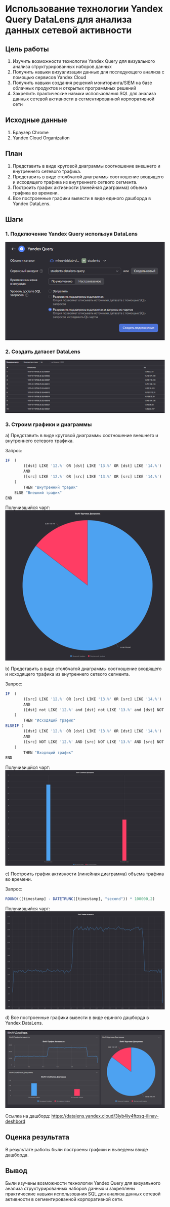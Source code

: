 # Использование технологии Yandex Query DataLens для анализа данных сетевой активности

## Цель работы

1. Изучить возможности технологии Yandex Query для визуального анализа структурированных наборов данных
2. Получить навыки визуализации данных для последующего анализа с помощью сервисов Yandex Cloud
3. Получить навыки создания решений мониторинга/SIEM на базе облачных продуктов и открытых программных решений
4. Закрепить практические навыки использования SQL для анализа данных сетевой активности в сегментированной корпоративной сети

## Исходные данные

1. Браузер Chrome
2. Yandex Cloud Organization

## План

1. Представить в виде круговой диаграммы соотношение внешнего и внутреннего сетевого трафика.
2. Представить в виде столбчатой диаграммы соотношение входящего и исходящего трафика из внутреннего сетвого сегмента.
3. Построить график активности (линейная диаграмма) объема трафика во времени.
4. Все построенные графики вывести в виде единого дашборда в Yandex DataLens.

## Шаги

### 1. Подключение Yandex Query используя DataLens

![1](imgs/image1.png)

### 2. Создать датасет DataLens
 
![2](imgs/image2.png)
 
### 3. Строим графики и диаграммы


a) Представить в виде круговой диаграммы соотношение внешнего и внутреннего
 сетевого трафика.

Запрос:
```r
IF  (
        ([dst] LIKE '12.%' OR [dst] LIKE '13.%' OR [dst] LIKE '14.%') 
        AND 
        ([src] LIKE '12.%' OR [src] LIKE '13.%' OR [src] LIKE '14.%')
    )
        THEN "Внутренний трафик" 
    ELSE "Внешний трафик" 
END
```
Получившийся чарт:
![3](imgs/image3.png)


b) Представить в виде столбчатой диаграммы соотношение входящего и
исходящего трафика из внутреннего сетвого сегмента.
 
Запрос:
```r
IF  (
        ([src] LIKE '12.%' OR [src] LIKE '13.%' OR [src] LIKE '14.%') 
        AND 
        ([dst] not LIKE '12.%' and [dst] not LIKE '13.%' and [dst] NOT LIKE '14.%')
    )
        THEN "Исходящий трафик"
ELSEIF (
        ([dst] LIKE '12.%' OR [dst] LIKE '13.%' OR [dst] LIKE '14.%') 
        AND 
        ([src] NOT LIKE '12.%' AND [src] NOT LIKE '13.%' AND [src] NOT LIKE '14.%')
    )
        THEN "Входящий трафик"
END
```

Получивишйся чарт:
![4](imgs/image4.png)


 c) Построить график активности (линейная диаграмма) объема трафика во
 времени.

Запрос:
```r
ROUND(([timestamp] - DATETRUNC([timestamp], "second")) * 100000,2)
```

Получившийся чарт:
![5](imgs/image5.png)


d) Все построенные графики вывести в виде единого дашборда в Yandex DataLens.

![6](imgs/image6.png)

Ссылка на дашборд:
<https://datalens.yandex.cloud/3lyb4iy4ftpsq-ilinav-deshbord>


## Оценка результата

В результате работы были построены графики и выведены ввиде дашборда.

## Вывод

Были изучены возможности технологии Yandex Query для визуального анализа структурированных наборов данных и закреплены практические навыки использования SQL для анализа данных сетевой активности в сегментированной корпоративной сети.